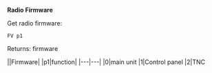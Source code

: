 __Radio Firmware__

Get radio firmware:

	FV p1

Returns: firmware

||Firmware|
|p1|function|
|---|---|
|0|main unit
|1|Control panel
|2|TNC
